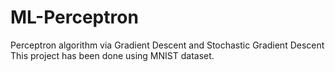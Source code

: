 # ML-Perceptron
Perceptron algorithm via Gradient Descent and Stochastic Gradient Descent
\
This project has been done using MNIST dataset.
